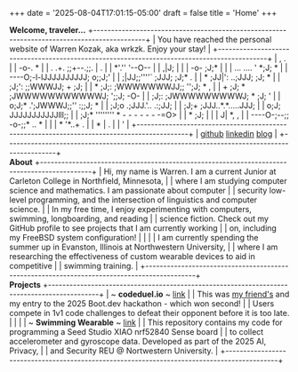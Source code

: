 +++
date = '2025-08-04T17:01:15-05:00'
draft = false 
title = 'Home'
+++

<div class='ascii'>
<b>  Welcome, traveler...</b>
+--------------------------------------------------------------------------------------------+
| You have reached the personal website of Warren Kozak, aka wrkzk. Enjoy your stay!         |
+--------------------------------------------------------------------------------------------+
|                         ,                                                             .    |
|                        -o-.                      *                                         |
|          .          .+. ;;+--.;;. |                                     .                  |
|                          *'.'' '--O--                                                      |
|                                  ,|J;                                                      |
|                |                -o- ;J;*                                                   |
|                |   ...    ....   '  *;J;                     *                             |
|            ----O;-l-lJJJJJJJJJJ;    o;;J;'                                                 |
|               ;|JJ;;''''` ;JJJ;       ;J;*                                            .    |
|           * ;JJ|':     ..;JJJ;         ;J;                                *                |
|            ;J;':      ;;WWWJJ;       + ;J;                                                 |
|  *        ;J;:      ;WWWWWWWJJ;;     '';J; *       ,                                       |
|         + ;J;  *  ;JWWWWWWWWWWWJ;   ';;J;         -O-                                      |
|          ;J;:      ;JWWWWWWWWWJ;    * ;J;          '                                       |
|         o;J;*      .';JWWWJ;;''    :;;J;                                      *            |
|          ;J;o      .;JJJ.'..     .:;JJ;                                                    |
|           ;J;+     ;JJJ..*.*.....JJJ;                                                      |
|          o;J;      JJJJJJJJJJJlll;;                                                        |
|            ;J;*     ''''''''          *     -     -     -    -   -  - -=O>                 |
|           * ;J; |                                                                          |
|                J| *,     ,                                                                 |
|             ----O-;--;; -o-;;* ..                                              *           |
|                 |      * '*..+                .                                            |
|       *         |                                              .                           |
|                 '                                                                          |
+--------------------------------------------------------------------------------------------+
|                   <a href='https://github.com/wrkzk'>github</a>                  <a href='https://linkedin.com/in/wrkzk'>linkedin</a>                  <a href="blog">blog</a>                   |
+--------------------------------------------------------------------------------------------+
</div>

<div class='ascii'>
<b>  About</b>
+--------------------------------------------------------------------------------------------+
| Hi, my name is Warren. I am a current Junior at Carleton College in Northfield, Minnesota, |
| where I am studying computer science and mathematics. I am passionate about computer       |
| security low-level programming, and the intersection of linguistics and computer science.  |
| In my free time, I enjoy experimenting with computers, swimming, longboarding, and reading |
| science fiction. Check out my GitHub profile to see projects that I am currently working   |
| on, including my FreeBSD system configuration!                                             |
|                                                                                            |
| I am currently spending the summer up in Evanston, Illinois at Northwestern University,    |
| where I am researching the effectiveness of custom wearable devices to aid in competitive  |
| swimming training.                                                                         |
+--------------------------------------------------------------------------------------------+
</div>

<div class='ascii'>
<b>  Projects</b>
+--------------------------------------------------------------------------------------------+
| ~ <b>codeduel.io</b> ~ <a href='https://github.com/noazlee/code_off'>link</a>                                                                       |
|   This was <a href="https://leen.people.sites.carleton.edu/">my friend's</a> and my entry to the 2025 Boot.dev hackathon - which won second!     |
|   Users compete in 1v1 code challenges to defeat their opponent before it is too late.     |
|                                                                                            |
| ~ <b>Swimming Wearable</b> ~ <a href='https://github.com/wrkzk/swimming-wearable'>link</a>                                                                 |
|   This repository contains my code for programming a Seed Studio XIAO nrf52840 Sense board |
|   to collect accelerometer and gyroscope data. Developed as part of the 2025 AI, Privacy,  |
|   and Security REU @ Nortwestern University.                                               |
+--------------------------------------------------------------------------------------------+
</div>
